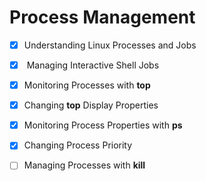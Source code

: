 # Process Management

* [x] Understanding Linux Processes and Jobs
* [x] &#x20;Managing Interactive Shell Jobs
* [x] Monitoring Processes with **top**&#x20;
* [x] Changing **top** Display Properties&#x20;
* [x] Monitoring Process Properties with **ps**&#x20;
* [x] Changing Process Priority&#x20;
* [ ] Managing Processes with **kill**

